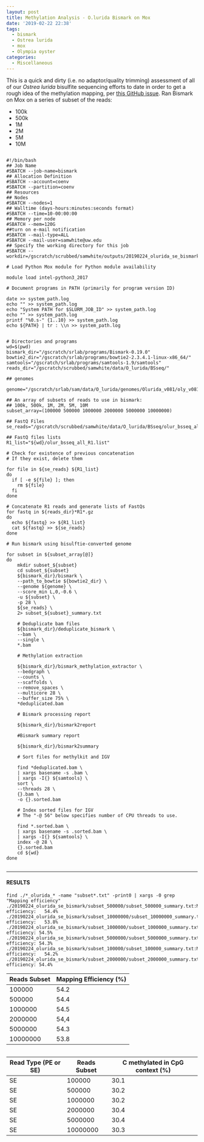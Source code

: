 ```yaml
---
layout: post
title: Methylation Analysis - O.lurida Bismark on Mox
date: '2019-02-22 22:38'
tags:
  - bismark
  - Ostrea lurida
  - mox
  - Olympia oyster
categories:
  - Miscellaneous
---
```

This is a quick and dirty (i.e. no adaptor/quality trimming) assessment of all of our _Ostrea lurida_ bisulfite sequencing efforts to date in order to get a rough idea of the methylation mapping, per [this GitHub issue](https://github.com/RobertsLab/resources/issues/589). Ran Bismark on Mox on a series of subset of the reads:

- 100k
- 500k
- 1M
- 2M
- 5M
- 10M

<pre><code>
#!/bin/bash
## Job Name
#SBATCH --job-name=bismark
## Allocation Definition
#SBATCH --account=coenv
#SBATCH --partition=coenv
## Resources
## Nodes
#SBATCH --nodes=1
## Walltime (days-hours:minutes:seconds format)
#SBATCH --time=10-00:00:00
## Memory per node
#SBATCH --mem=120G
##turn on e-mail notification
#SBATCH --mail-type=ALL
#SBATCH --mail-user=samwhite@uw.edu
## Specify the working directory for this job
#SBATCH --workdir=/gscratch/scrubbed/samwhite/outputs/20190224_olurida_se_bismark

# Load Python Mox module for Python module availability

module load intel-python3_2017

# Document programs in PATH (primarily for program version ID)

date >> system_path.log
echo "" >> system_path.log
echo "System PATH for $SLURM_JOB_ID" >> system_path.log
echo "" >> system_path.log
printf "%0.s-" {1..10} >> system_path.log
echo ${PATH} | tr : \\n >> system_path.log


# Directories and programs
wd=$(pwd)
bismark_dir="/gscratch/srlab/programs/Bismark-0.19.0"
bowtie2_dir="/gscratch/srlab/programs/bowtie2-2.3.4.1-linux-x86_64/"
samtools="/gscratch/srlab/programs/samtools-1.9/samtools"
reads_dir="/gscratch/scrubbed/samwhite/data/O_lurida/BSseq/"

## genomes

genome="/gscratch/srlab/sam/data/O_lurida/genomes/Olurida_v081/oly_v081_bismark_genome"

## An array of subsets of reads to use in bismark:
## 100k, 500k, 1M, 2M, 5M, 10M
subset_array=(100000 500000 1000000 2000000 5000000 10000000)

## FastQ Files
se_reads="/gscratch/scrubbed/samwhite/data/O_lurida/BSseq/olur_bsseq_all_R1.fastq.gz"

## FastQ files lists
R1_list="${wd}/olur_bsseq_all_R1.list"

# Check for existence of previous concatenation
# If they exist, delete them

for file in ${se_reads} ${R1_list}
do
  if [ -e ${file} ]; then
    rm ${file}
  fi
done

# Concatenate R1 reads and generate lists of FastQs
for fastq in ${reads_dir}*R1*.gz
do
  echo ${fastq} >> ${R1_list}
  cat ${fastq} >> ${se_reads}
done

# Run bismark using bisulftie-converted genome

for subset in ${subset_array[@]}
do
    mkdir subset_${subset}
    cd subset_${subset}
    ${bismark_dir}/bismark \
    --path_to_bowtie ${bowtie2_dir} \
    --genome ${genome} \
    --score_min L,0,-0.6 \
    -u ${subset} \
    -p 28 \
    ${se_reads} \
    2> subset_${subset}_summary.txt

    # Deduplicate bam files
    ${bismark_dir}/deduplicate_bismark \
    --bam \
    --single \
    *.bam

    # Methylation extraction

    ${bismark_dir}/bismark_methylation_extractor \
    --bedgraph \
    --counts \
    --scaffolds \
    --remove_spaces \
    --multicore 28 \
    --buffer_size 75% \
    *deduplicated.bam

    # Bismark processing report

    ${bismark_dir}/bismark2report

    #Bismark summary report

    ${bismark_dir}/bismark2summary

    # Sort files for methylkit and IGV

    find *deduplicated.bam \
    | xargs basename -s .bam \
    | xargs -I{} ${samtools} \
    sort \
    --threads 28 \
    {}.bam \
    -o {}.sorted.bam

    # Index sorted files for IGV
    # The "-@ 56" below specifies number of CPU threads to use.

    find *.sorted.bam \
    | xargs basename -s .sorted.bam \
    | xargs -I{} ${samtools} \
    index -@ 28 \
    {}.sorted.bam
    cd ${wd}
done

</code></pre>

---

#### RESULTS

```
find ./*_olurida_* -name "subset*.txt" -print0 | xargs -0 grep "Mapping efficiency"
./20190224_olurida_se_bismark/subset_500000/subset_500000_summary.txt:Mapping efficiency:	54.4%
./20190224_olurida_se_bismark/subset_10000000/subset_10000000_summary.txt:Mapping efficiency:	53.8%
./20190224_olurida_se_bismark/subset_1000000/subset_1000000_summary.txt:Mapping efficiency:	54.5%
./20190224_olurida_se_bismark/subset_5000000/subset_5000000_summary.txt:Mapping efficiency:	54.3%
./20190224_olurida_se_bismark/subset_100000/subset_100000_summary.txt:Mapping efficiency:	54.2%
./20190224_olurida_se_bismark/subset_2000000/subset_2000000_summary.txt:Mapping efficiency:	54.4%

```

| Reads Subset | Mapping Efficiency (%) |
|--------------|------------------------|
| 100000       | 54.2                   |
| 500000       | 54.4                   |
| 1000000      | 54.5                   |
| 2000000      | 54,4                   |
| 5000000      | 54.3                   |
| 10000000     | 53.8                   |


```

```

| Read Type (PE or SE) | Reads Subset | C methylated in CpG context (%) |
|----------------------|--------------|---------------------------------|
| SE                   | 100000       | 30.1                            |
| SE                   | 500000       | 30.2                            |
| SE                   | 1000000      | 30.2                            |
| SE                   | 2000000      | 30.4                            |
| SE                   | 5000000      | 30.4                            |
| SE                   | 10000000     | 30.3                            |
